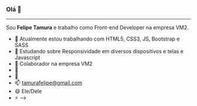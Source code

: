 ### Olá 👋
<hr>
Sou <strong>Felipe Tamura</strong> e trabalho como Front-end Developer na empresa VM2.


- 🔭 Atualmente estou trabalhando com HTML5, CSS3, JS, Bootstrap e SASS
- 🌱 Estudando sobre Responsividade em diversos dispositivos e telas e Javascript
- 👯 Colaborador na empresa VM2
- 🤔 
- 💬 
- 📫 tamurafelipe@gmail.com
- 😄 Ele/Dele
- ⚡ 
-->
